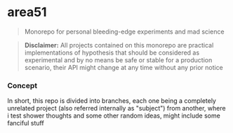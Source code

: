 # area51

> Monorepo for personal bleeding-edge experiments and mad science

> **Disclaimer:** All projects contained on this monorepo are practical implementations of hypothesis that should be considered as experimental and by no means be safe or stable for a production scenario, their API might change at any time without any prior notice

### Concept

In short, this repo is divided into branches, each one being a completely unrelated project (also referred internally as "subject") from another, where i test shower thoughts and some other random ideas, might include some fanciful stuff
